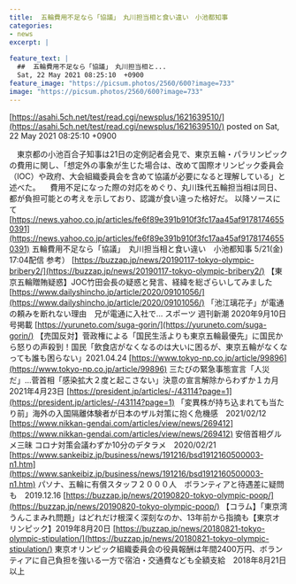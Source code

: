 ```yaml
---
title:  五輪費用不足なら「協議」　丸川担当相と食い違い　小池都知事  
categories:
- news
excerpt: |
  
feature_text: |
  ##  五輪費用不足なら「協議」　丸川担当相と...
  Sat, 22 May 2021 08:25:10  +0900
feature_image: "https://picsum.photos/2560/600?image=733"
image: "https://picsum.photos/2560/600?image=733"
---
```


[https://asahi.5ch.net/test/read.cgi/newsplus/1621639510/](https://asahi.5ch.net/test/read.cgi/newsplus/1621639510/)
posted on Sat, 22 May 2021 08:25:10  +0900

<!--more-->

　東京都の小池百合子知事は21日の定例記者会見で、東京五輪・パラリンピックの費用に関し、「想定外の事象が生じた場合は、改めて国際オリンピック委員会（IOC）や政府、大会組織委員会を含めて協議が必要になると理解している」と述べた。 　費用不足になった際の対応をめぐり、丸川珠代五輪担当相は同日、都が負担可能との考えを示しており、認識が食い違った格好だ。 以降ソースにて [https://news.yahoo.co.jp/articles/fe6f89e391b910f3fc17aa45af91781746550391](https://news.yahoo.co.jp/articles/fe6f89e391b910f3fc17aa45af91781746550391) 五輪費用不足なら「協議」　丸川担当相と食い違い　小池都知事 5/21(金) 17:04配信 参考） [https://buzzap.jp/news/20190117-tokyo-olympic-bribery2/](https://buzzap.jp/news/20190117-tokyo-olympic-bribery2/) 【東京五輪贈賄疑惑】JOC竹田会長の疑惑と発言、経緯を総ざらいしてみました [https://www.dailyshincho.jp/article/2020/09101056/](https://www.dailyshincho.jp/article/2020/09101056/) 「池江璃花子」が電通の頼みを断れない理由　兄が電通に入社で… スポーツ 週刊新潮 2020年9月10日号掲載 [https://yuruneto.com/suga-gorin/](https://yuruneto.com/suga-gorin/) 【売国反対】菅政権による「国民生活よりも東京五輪最優先」に国民から怒りの声殺到！国民「飲食店がなくなるのは大いに困るが、東京五輪がなくなっても誰も困らない」2021.04.24 [https://www.tokyo-np.co.jp/article/99896](https://www.tokyo-np.co.jp/article/99896) 三たびの緊急事態宣言「人災だ」…菅首相「感染拡大２度と起こさない」決意の宣言解除からわずか１カ月 2021年4月23日 [https://president.jp/articles/-/43114?page=1](https://president.jp/articles/-/43114?page=1) 「変異株が持ち込まれても当たり前」海外の入国隔離体験者が日本のザル対策に抱く危機感　2021/02/12 [https://www.nikkan-gendai.com/articles/view/news/269412](https://www.nikkan-gendai.com/articles/view/news/269412) 安倍首相グルメ三昧 コロナ対策会議わずか10分のデタラメ　2020/02/21 [https://www.sankeibiz.jp/business/news/191216/bsd1912160500003-n1.htm](https://www.sankeibiz.jp/business/news/191216/bsd1912160500003-n1.htm) パソナ、五輪に有償スタッフ２０００人　ボランティアと待遇差に疑問も　2019.12.16 [https://buzzap.jp/news/20190820-tokyo-olympic-poop/](https://buzzap.jp/news/20190820-tokyo-olympic-poop/) 【コラム】「東京湾うんこまみれ問題」はどれだけ根深く深刻なのか、13年前から指摘も【東京オリンピック】2019年8月20日 [https://buzzap.jp/news/20180821-tokyo-olympic-stipulation/](https://buzzap.jp/news/20180821-tokyo-olympic-stipulation/) 東京オリンピック組織委員会の役員報酬は年間2400万円、ボランティアに自己負担を強いる一方で宿泊・交通費なども全額支給　2018年8月21日 以上

